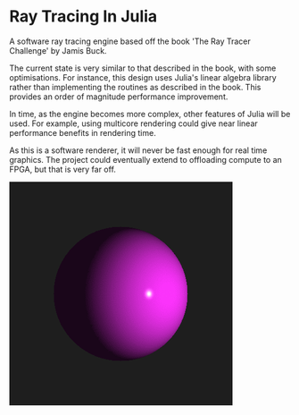 # Ray Tracing In Julia

A software ray tracing engine based off the book 'The Ray Tracer Challenge' by Jamis Buck.

The current state is very similar to that described in the book, with some optimisations. For instance, this design uses Julia's linear algebra library rather than implementing the routines as described in the book. This provides an order of magnitude performance improvement. 

In time, as the engine becomes more complex, other features of Julia will be used. For example, using multicore rendering could give near linear performance benefits in rendering time.

As this is a software renderer, it will never be fast enough for real time graphics. The project could eventually extend to offloading compute to an FPGA, but that is very far off. 

![Example render](https://github.com/EdwardStables/julia_ray_tracing/blob/master/demo/animate.gif)
